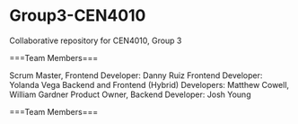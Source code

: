 # Group3-CEN4010
Collaborative repository for CEN4010, Group 3

===Team Members===

Scrum Master, Frontend Developer: Danny Ruiz
Frontend Developer: Yolanda Vega
Backend and Frontend (Hybrid) Developers: Matthew Cowell, William Gardner
Product Owner, Backend Developer: Josh Young

===Team Members===